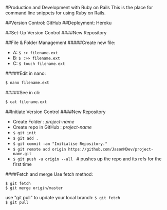#Production and Development with Ruby on Rails
This is the place for command line snippets for using Ruby on Rails.

##Version Control: GitHub
##Deployment: Heroku

##Set-Up Version Control
####New Repository 

##File & Folder Management
#####Create new file:
- A: ```$ :> filename.ext```
- B: ```$ :>> filename.ext```
- C: ```` $ touch filename.ext ````

#####Edit in nano:
 ```sh 
 $ nano filename.ext
 ```

#####See in cli:
```zsh 
$ cat filename.ext 
```
##Initiate Version Control
####New Repository 
- Create Folder : *project-name*
- Create repo in GitHub : *project-name*
- ```$ git init ```
- ```$ git add . ```
- ```$ git commit -am "Initialise Repository." ```
- ```$ git remote add origin https://github.com/JasonMDev/project-name.git ```
- ```$ git push -u origin --all ``` # pushes up the repo and its refs for the first time

####Fetch and merge
Use fetch method:

```$ git fetch ```
<br>
```$ git merge origin/master```

use "git pull" to update your local branch:
```$ git fetch ```
<br>
```$ git pull ```


